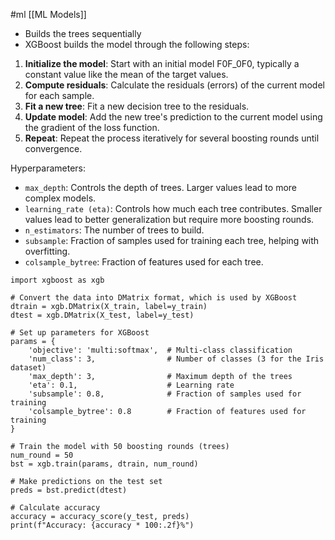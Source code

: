 #ml [[ML Models]] 

* Builds the trees sequentially
* XGBoost builds the model through the following steps:

1. **Initialize the model**: Start with an initial model F0F_0F0​, typically a constant value like the mean of the target values.
2. **Compute residuals**: Calculate the residuals (errors) of the current model for each sample.
3. **Fit a new tree**: Fit a new decision tree to the residuals.
4. **Update model**: Add the new tree's prediction to the current model using the gradient of the loss function.
5. **Repeat**: Repeat the process iteratively for several boosting rounds until convergence.


Hyperparameters:

- `max_depth`: Controls the depth of trees. Larger values lead to more complex models.
- `learning_rate (eta)`: Controls how much each tree contributes. Smaller values lead to better generalization but require more boosting rounds.
- `n_estimators`: The number of trees to build.
- `subsample`: Fraction of samples used for training each tree, helping with overfitting.
- `colsample_bytree`: Fraction of features used for each tree.

```
import xgboost as xgb

# Convert the data into DMatrix format, which is used by XGBoost
dtrain = xgb.DMatrix(X_train, label=y_train)
dtest = xgb.DMatrix(X_test, label=y_test)

# Set up parameters for XGBoost
params = {
    'objective': 'multi:softmax',  # Multi-class classification
    'num_class': 3,                # Number of classes (3 for the Iris dataset)
    'max_depth': 3,                # Maximum depth of the trees
    'eta': 0.1,                    # Learning rate
    'subsample': 0.8,              # Fraction of samples used for training
    'colsample_bytree': 0.8        # Fraction of features used for training
}

# Train the model with 50 boosting rounds (trees)
num_round = 50
bst = xgb.train(params, dtrain, num_round)

# Make predictions on the test set
preds = bst.predict(dtest)

# Calculate accuracy
accuracy = accuracy_score(y_test, preds)
print(f"Accuracy: {accuracy * 100:.2f}%")
```